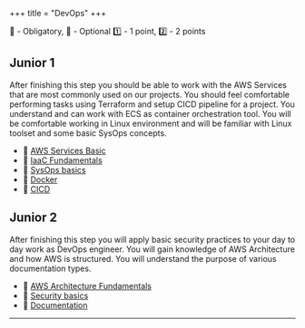 +++
title = "DevOps"
+++

📗 - Obligatory, 📙 - Optional
1️⃣ - 1 point, 2️⃣ - 2 points
## Junior 1

After finishing this step you should be able to work with the AWS Services that are most commonly used on our projects. You should feel comfortable performing tasks using Terraform and setup CICD pipeline for a project. You understand and can work with ECS as container orchestration tool. You will be comfortable working in Linux environment and will be familiar with Linux toolset and some basic SysOps concepts.

- 📗 [AWS Services Basic](/devops/junior_i/aws_services_basic/)
- 📗 [IaaC Fundamentals](/devops/junior_i/iacc_fundamentals/)
- 📗 [SysOps basics](/devops/junior_i/sysops_basics/)
- 📗 [Docker](/devops/junior_i/docker/)
- 📗 [CICD](/devops/junior_i/cicd/)

## Junior 2

After finishing this step you will apply basic security practices to your day to day work as DevOps engineer. You will gain knowledge of AWS Architecture and how AWS is structured. You will understand the purpose of various documentation types.

- 📗 [AWS Architecture Fundamentals](/devops/junior_ii/aws_architecture_fundamentals/)
- 📗 [Security basics](/devops/junior_ii/security_basics/)
- 📗 [Documentation](/devops/junior_ii/documentation/)

---
